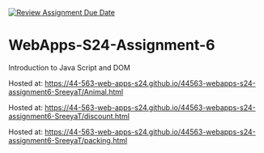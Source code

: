 [![Review Assignment Due Date](https://classroom.github.com/assets/deadline-readme-button-24ddc0f5d75046c5622901739e7c5dd533143b0c8e959d652212380cedb1ea36.svg)](https://classroom.github.com/a/1Z6dGCon)
# WebApps-S24-Assignment-6
Introduction to Java Script and DOM

Hosted at:  https://44-563-web-apps-s24.github.io/44563-webapps-s24-assignment6-SreeyaT/Animal.html

Hosted at: https://44-563-web-apps-s24.github.io/44563-webapps-s24-assignment6-SreeyaT/discount.html
 
Hosted at: https://44-563-web-apps-s24.github.io/44563-webapps-s24-assignment6-SreeyaT/packing.html

